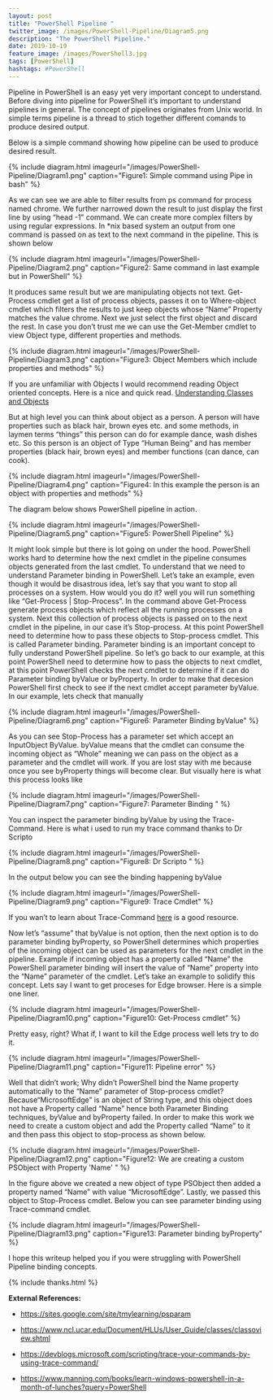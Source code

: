 ```yaml
---
layout: post
title: "PowerShell Pipeline "
twitter_image: /images/PowerShell-Pipeline/Diagram5.png
description: "The PowerShell Pipeline."
date: 2019-10-19
feature_image: /images/PowerShell3.jpg
tags: [PowerShell]
hashtags: #PowerShell
---
```

Pipeline in PowerShell is an easy yet very important concept to understand. Before diving into pipeline for PowerShell it’s important to understand pipelines in general. The concept of pipelines originates from Unix world. In simple terms pipeline is a thread to stich together different comands to produce desired output.
<!--more-->
Below is a simple command showing how pipeline can be used to produce desired result.

{% include diagram.html imageurl="/images/PowerShell-Pipeline/Diagram1.png" caption="Figure1: Simple command using Pipe in bash" %}

As we can see we are able to filter results from ps command for process named chrome. We further narrowed down the result to just display the first line by using “head -1” command.
We can create more complex filters by using regular expressions. In *nix based system an output from one command is passed on as text to the next command in the pipeline. This is shown below

{% include diagram.html imageurl="/images/PowerShell-Pipeline/Diagram2.png" caption="Figure2: Same command in last example but in PowerShell" %}

It produces same result but we are manipulating objects not text. Get-Process cmdlet get a list of process objects, passes it on to Where-object cmdlet which filters the results to just keep objects whose “Name” Property matches the value chrome. Next we just select the first object and discard the rest.
In case you don’t trust me we can use the Get-Member cmdlet to view Object type, different properties and methods.

{% include diagram.html imageurl="/images/PowerShell-Pipeline/Diagram3.png" caption="Figure3: Object Members which include properties and methods" %}

If you are unfamiliar with Objects I would recommend reading Object oriented concepts. Here is a nice and quick read.
[Understanding Classes and Objects](https://www.ncl.ucar.edu/Document/HLUs/User_Guide/classes/classoview.shtml)

But at high level you can think about object as a person. A person will have properties such as black hair, brown eyes etc. and some methods, in laymen terms “things” this person can do for example dance, wash dishes etc. So this person is an object of Type “Human Being” and has member properties (black hair, brown eyes) and member functions (can dance, can cook).

{% include diagram.html imageurl="/images/PowerShell-Pipeline/Diagram4.png" caption="Figure4: In this example the person is an object with properties and methods" %}

The diagram below shows PowerShell pipeline in action.

{% include diagram.html imageurl="/images/PowerShell-Pipeline/Diagram5.png" caption="Figure5: PowerShell Pipeline" %}

It might look simple but there is lot going on under the hood. PowerShell works hard to determine how the next cmdlet in the pipeline consumes objects generated from the last cmdlet. To understand that we need to understand Parameter binding in PowerShell.
Let’s take an example, even though it would be disastrous idea, let’s say that you want to stop all processes on a system. How would you do it? well you will run something like “Get-Process | Stop-Process”.
In the command above Get-Process generate process objects which reflect all the running processes on a system. Next this collection of process objects is passed on to the next cmdlet in the pipeline, in our case it’s Stop-process.
At this point PowerShell need to determine how to pass these objects to Stop-process cmdlet. This is called Parameter binding.
Parameter binding is an important concept to fully understand PowerShell pipeline. So let’s go back to our example, at this point PowerShell need to determine how to pass the objects to next cmdlet, at this point PowerShell checks the next cmdlet to determine if it can do Parameter binding byValue or byProperty.
In order to make that decesion PowerShell first check to see if the next cmdlet accept parameter byValue. In our example, lets check that manually

{% include diagram.html imageurl="/images/PowerShell-Pipeline/Diagram6.png" caption="Figure6: Parameter Binding byValue" %}

As you can see Stop-Process has a parameter set which accept an InputObject ByValue.
byValue means that the cmdlet can consume the incoming object as “Whole” meaning we can pass on the object as a parameter and the cmdlet will work.
If you are lost stay with me because once you see byProperty things will become clear.
But visually here is what this process looks like

{% include diagram.html imageurl="/images/PowerShell-Pipeline/Diagram7.png" caption="Figure7: Parameter Binding " %}

You can inspect the parameter binding byValue by using the Trace-Command. Here is what i used to run my trace command thanks to Dr Scripto

{% include diagram.html imageurl="/images/PowerShell-Pipeline/Diagram8.png" caption="Figure8: Dr Scripto " %}

In the output below you can see the binding happening byValue

{% include diagram.html imageurl="/images/PowerShell-Pipeline/Diagram9.png" caption="Figure9: Trace Cmdlet" %}

If you wan’t to learn about Trace-Command [here](https://devblogs.microsoft.com/scripting/trace-your-commands-by-using-trace-command/) is a good resource.

Now let’s “assume” that byValue is not option, then the next option is to do parameter binding byProperty, so PowerShell determines which properties of the incoming object can be used as parameters for the next cmdlet in the pipeline. Example if incoming object has a property called “Name” the PowerShell parameter binding will insert the value of “Name” property into the “Name” parameter of the cmdlet.
Let’s take an example to solidify this concept. Lets say I want to get proceses for Edge browser. Here is a simple one liner.

{% include diagram.html imageurl="/images/PowerShell-Pipeline/Diagram10.png" caption="Figure10: Get-Process cmdlet" %}

Pretty easy, right? What if, I want to kill the Edge process well lets try to do it.

{% include diagram.html imageurl="/images/PowerShell-Pipeline/Diagram11.png" caption="Figure11: Pipeline error" %}

Well that didn’t work; Why didn’t PowerShell bind the Name property automatically to the “Name” parameter of Stop-process cmdlet?
Because“MicrosoftEdge” is an object of String type, and this object does not have a Property called “Name” hence both Parameter Binding techniques, byValue and byProperty failed.
In order to make this work we need to create a custom object and add the Property called “Name” to it and then pass this object to stop-process as shown below.

{% include diagram.html imageurl="/images/PowerShell-Pipeline/Diagram12.png" caption="Figure12: We are creating a custom PSObject with Property 'Name' " %}

In the figure above we created a new object of type PSObject then added a property named “Name” with value “MicrosoftEdge”. Lastly, we passed this object to Stop-Process cmdlet. Below you can see parameter binding using Trace-command cmdlet.

{% include diagram.html imageurl="/images/PowerShell-Pipeline/Diagram13.png" caption="Figure13: Parameter binding byProperty" %}

I hope this writeup helped you if you were struggling with PowerShell Pipeline binding concepts.

{% include thanks.html %}

**External References:**

+ https://sites.google.com/site/tmylearning/psparam

+ https://www.ncl.ucar.edu/Document/HLUs/User_Guide/classes/classoview.shtml

+ https://devblogs.microsoft.com/scripting/trace-your-commands-by-using-trace-command/

+ https://www.manning.com/books/learn-windows-powershell-in-a-month-of-lunches?query=PowerShell

